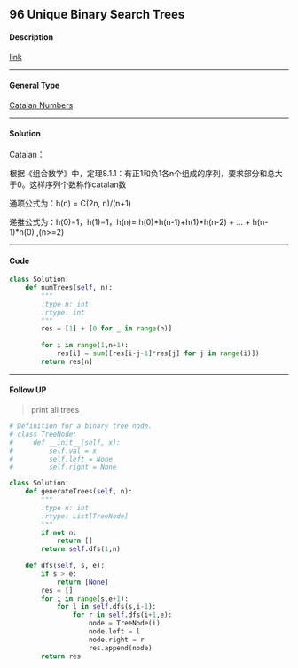 ## 96 Unique Binary Search Trees

#### Description

[link](https://leetcode.com/problems/unique-binary-search-trees/)

---

#### General Type

[Catalan Numbers](https://blog.csdn.net/ojshilu/article/details/14649353)

---

#### Solution

Catalan：

根据《组合数学》中，定理8.1.1：有正1和负1各n个组成的序列，要求部分和总大于0。这样序列个数称作catalan数

通项公式为：h(n) = C(2n, n)/(n+1)

递推公式为：h(0)=1，h(1)=1，h(n)= h(0)*h(n-1)+h(1)*h(n-2) + ... + h(n-1)*h(0) ,(n>=2)

---

#### Code

```python
class Solution:
    def numTrees(self, n):
        """
        :type n: int
        :rtype: int
        """
        res = [1] + [0 for _ in range(n)]
        
        for i in range(1,n+1):
            res[i] = sum([res[i-j-1]*res[j] for j in range(i)])
        return res[n]
```

---

#### Follow UP

> print all trees

```python
# Definition for a binary tree node.
# class TreeNode:
#     def __init__(self, x):
#         self.val = x
#         self.left = None
#         self.right = None

class Solution:
    def generateTrees(self, n):
        """
        :type n: int
        :rtype: List[TreeNode]
        """
        if not n:
            return []
        return self.dfs(1,n)
    
    def dfs(self, s, e):
        if s > e:
            return [None]
        res = []
        for i in range(s,e+1):
            for l in self.dfs(s,i-1):
                for r in self.dfs(i+1,e):
                    node = TreeNode(i)
                    node.left = l
                    node.right = r
                    res.append(node)
        return res
```
